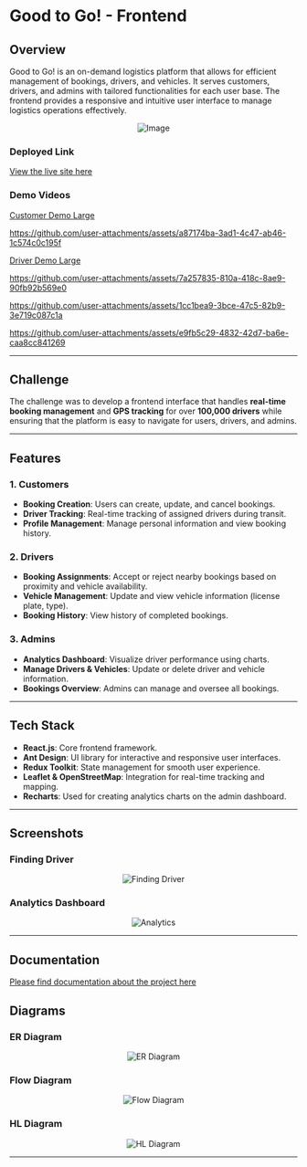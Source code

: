 # Good to Go! - Frontend

## Overview

Good to Go! is an on-demand logistics platform that allows for efficient management of bookings, drivers, and vehicles. It serves customers, drivers, and admins with tailored functionalities for each user base. The frontend provides a responsive and intuitive user interface to manage logistics operations effectively.

<p align="center">
  <img src="https://github.com/rishn/Atlan-Engineering-Internship-Task/blob/main/public/background.png" alt="Image" />
</p>

### Deployed Link
[View the live site here](https://atlangoodsapplication.onrender.com)

### Demo Videos

[Customer Demo Large](https://drive.google.com/file/d/11eqpj6rgl38MQGEf4spjDuZQw_aRzokh/view?usp=sharing)

https://github.com/user-attachments/assets/a87174ba-3ad1-4c47-ab46-1c574c0c195f

[Driver Demo Large](https://drive.google.com/file/d/1Db3AQhoqDR3Q75bCgTLdi2UCpIOQ1waO/view?usp=sharing)

https://github.com/user-attachments/assets/7a257835-810a-418c-8ae9-90fb92b569e0

https://github.com/user-attachments/assets/1cc1bea9-3bce-47c5-82b9-3e719c087c1a

https://github.com/user-attachments/assets/e9fb5c29-4832-42d7-ba6e-caa8cc841269

---

## Challenge

The challenge was to develop a frontend interface that handles **real-time booking management** and **GPS tracking** for over **100,000 drivers** while ensuring that the platform is easy to navigate for users, drivers, and admins.

---

## Features

### 1. Customers
- **Booking Creation**: Users can create, update, and cancel bookings.
- **Driver Tracking**: Real-time tracking of assigned drivers during transit.
- **Profile Management**: Manage personal information and view booking history.

### 2. Drivers
- **Booking Assignments**: Accept or reject nearby bookings based on proximity and vehicle availability.
- **Vehicle Management**: Update and view vehicle information (license plate, type).
- **Booking History**: View history of completed bookings.

### 3. Admins
- **Analytics Dashboard**: Visualize driver performance using charts.
- **Manage Drivers & Vehicles**: Update or delete driver and vehicle information.
- **Bookings Overview**: Admins can manage and oversee all bookings.

---

## Tech Stack

- **React.js**: Core frontend framework.
- **Ant Design**: UI library for interactive and responsive user interfaces.
- **Redux Toolkit**: State management for smooth user experience.
- **Leaflet & OpenStreetMap**: Integration for real-time tracking and mapping.
- **Recharts**: Used for creating analytics charts on the admin dashboard.

---

## Screenshots

### Finding Driver
<p align="center">
  <img src="https://github.com/rishn/Atlan-Engineering-Internship-Task/blob/main/outputs/finding_driver.png" alt="Finding Driver" />
</p>

### Analytics Dashboard
<p align="center">
  <img src="https://github.com/rishn/Atlan-Engineering-Internship-Task/blob/main/outputs/analytics.png" alt="Analytics" />
</p>

---

## Documentation
[Please find documentation about the project here](https://drive.google.com/file/d/1g1hRTB8srE38dhVV7SR0mOsBzyyiw6LT/view?usp=sharing)

## Diagrams

### ER Diagram
<p align="center">
  <img src="https://github.com/rishn/Atlan-Engineering-Internship-Task/blob/main/diagrams/er_diagram.png" alt="ER Diagram" />
</p>

### Flow Diagram
<p align="center">
  <img src="https://github.com/rishn/Atlan-Engineering-Internship-Task/blob/main/diagrams/flow_diagram.png" alt="Flow Diagram" />
</p>

### HL Diagram
<p align="center">
  <img src="https://github.com/rishn/Atlan-Engineering-Internship-Task/blob/main/diagrams/hl_diagram.png" alt="HL Diagram" />
</p>


---
